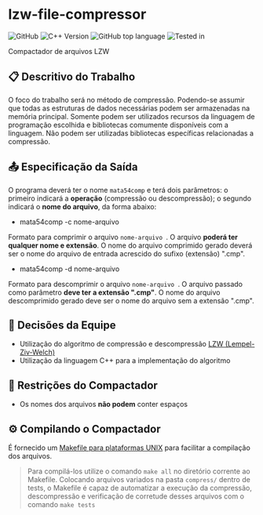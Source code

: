# lzw-file-compressor
![GitHub](https://img.shields.io/github/license/gustavooquinteiro/lzw-file-compressor?color=purple&style=flat-square) ![C++ Version](https://img.shields.io/badge/C++-8.3.0-blue.svg?style=flat-square&logo=c%2B%2B) ![GitHub top language](https://img.shields.io/github/languages/top/gustavooquinteiro/lzw-file-compressor?color=red&style=flat-square) ![Tested in](https://img.shields.io/badge/tested%20in-linux--64%20-orange)

Compactador de arquivos LZW

## :clipboard: Descritivo do Trabalho  
O foco do trabalho será no método de compressão. Podendo-se assumir que todas as estruturas de dados necessárias podem ser armazenadas na memória principal.
Somente podem ser utilizados recursos da linguagem de programação escolhida e bibliotecas comumente disponíveis com a linguagem. Não podem ser utilizadas bibliotecas
específicas relacionadas a compressão.

## :outbox_tray: Especificação da Saída
O programa deverá ter o nome ``` mata54comp ``` e terá dois parâmetros: o primeiro indicará a **operação** (compressão ou descompressão); o segundo indicará o **nome do arquivo**, da forma abaixo:  

* mata54comp -c nome-arquivo  

Formato para comprimir o arquivo ```nome-arquivo ```. O arquivo **poderá ter qualquer nome e extensão**. O nome do arquivo comprimido gerado deverá ser o nome do arquivo de entrada acrescido do sufixo (extensão) ".cmp".  

* mata54comp -d nome-arquivo  

Formato para descomprimir o arquivo ```nome-arquivo ```. O arquivo passado como parâmetro **deve ter a extensão ".cmp"**. O nome do arquivo descomprimido gerado deve ser o nome do arquivo sem a extensão ".cmp".

## :busts_in_silhouette: Decisões da Equipe
* Utilização do algoritmo de compressão e descompressão [LZW (Lempel-Ziv-Welch)](https://pt.wikipedia.org/wiki/LZW) 
* Utilização da linguagem C++ para a implementação do algoritmo  

## :pushpin: Restrições do Compactador
* Os nomes dos arquivos **não podem** conter espaços 

## :gear: Compilando o Compactador
É fornecido um [Makefile para plataformas UNIX](Makefile) para facilitar a compilação dos arquivos.  
> Para compilá-los utilize o comando ``` make all ``` no diretório corrente ao Makefile. 
> Colocando arquivos variados na pasta ```compress/``` dentro de tests, o Makefile é capaz de automatizar a execução da compressão, descompressão e verificação de corretude desses arquivos com o comando ```make tests``` 
